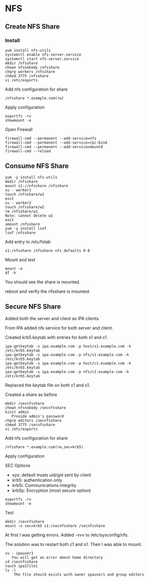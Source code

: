 # NFS

## Create NFS Share

### Install 

```
yum install nfs-utils
systemctl enable nfs-server.service
systemctl start nfs-server.service
mkdir /nfsshare
chown nfsnobody /nfsshare
chgrp workers /nfsshare
chmod 3775 /nfsshare
vi /etc/exports
```

Add nfs configuration for share

```
/nfsshare *.example.com(rw)
```

Apply configuration

```
exportfs -rv
showmount -e
```

Open Firewall
```
firewall-cmd --permanent --add-service=nfs
firewall-cmd --permanent --add-service=rpc-bind
firewall-cmd --permanent --add-service=mountd
firewall-cmd --reload
```

## Consume NFS Share

```
yum -y install nfs-utils
mkdir /nfsshare
mount s1://nfsshare /nfsshare
su - worker1
touch /nfsshare/w1
exit
su - worker2
touch /nfsshare/w2
rm /nfsshare/w1 
Note: cannot delete w1
exit
umount /nfsshare
yum -y install lsof
lsof /nfsshare
```

Add entry to /etc/fstab
```
s1:/nfsshare /nfsshare nfs defaults 0 0
```

Mount and test 
```
mount -a
df -h
```

You should see the share is mounted.

reboot and verify the nfsshare is mounted.

## Secure NFS Share

Added both the server and client as IPA clients.

From IPA added nfs service for both server and client.

Created krb5.keytab with entries for both s1 and c1.

```
ipa-getkeytab -s ipa.example.com -p host/s1.example.com -k /etc/krb5.keytab
ipa-getkeytab -s ipa.example.com -p nfs/s1.example.com -k /etc/krb5.keytab
ipa-getkeytab -s ipa.example.com -p host/c1.example.com -k /etc/krb5.keytab
ipa-getkeytab -s ipa.example.com -p nfs/c1.example.com -k /etc/krb5.keytab
```

Replaced the keytab file on both c1 and s1.  

Created a share as before
```
mkdir /secnfsshare
chown nfsnobody /secnfsshare
kinit admin 
   Provide admin's password
chgrp editors /secnfsshare
chmod 3775 /secnfsshare
vi /etc/exports
```

Add nfs configuration for share

```
/nfsshare *.example.com(rw,sec=krb5)
```
Apply configuration

SEC Options
- sys: default trusts uid/gid sent by client
- krb5: authentication only
- krb5i: Communications integrity
- krb5p: Encryption (most secure option)

```
exportfs -rv
showmount -e
```

Test

```
mkdir /secnfsshare
mount -o sec=krb5 s1:/secnfsshare /secnfsshare
```

At first I was getting errors. Added -vvv to /etc/sysconfig/nfs.  

The solution was to restart both c1 and s1.  Then I was able to mount.

```
su - ipauser1
   You will get an error about home directory
cd /secnfsshare
touch ipa1file1
ls -l
    The file should exists with owner ipauser1 and group editors
```


